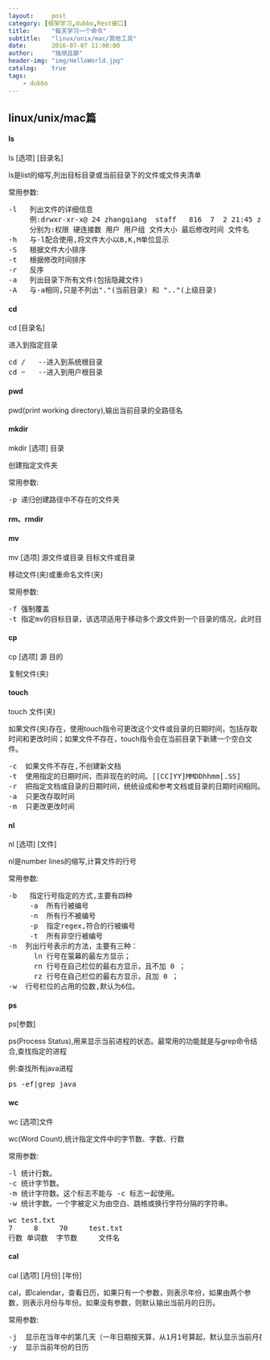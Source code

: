 ```yaml
---
layout:     post
category: [框架学习,dubbo,Rest接口]
title:      "每天学习一个命令"
subtitle:   "linux/unix/mac/其他工具"
date:       2016-07-07 11:00:00
author:     "独顽且鄙"
header-img: "img/HelloWorld.jpg"
catalog:    true
tags:
    - dubbo
---
```


## linux/unix/mac篇

#### ls

ls [选项] [目录名]

ls是list的缩写,列出目标目录或当前目录下的文件或文件夹清单

常用参数:
<pre>
-l   列出文件的详细信息 
     例:drwxr-xr-x@ 24 zhangqiang  staff   816  7  2 21:45 zookeeper-3.4.8
     分别为:权限 硬连接数 用户 用户组 文件大小 最后修改时间 文件名
-h   与-l配合使用,将文件大小以B,K,M单位显示
-S   根据文件大小排序
-t   根据修改时间排序
-r   反序
-a   列出目录下所有文件(包括隐藏文件)
-A   与-a相同,只是不列出"."(当前目录) 和 ".."(上级目录)
</pre>

#### cd

cd [目录名]

进入到指定目录

<pre>
cd /   --进入到系统根目录
cd ~   --进入到用户根目录
</pre>

#### pwd

pwd(print working directory),输出当前目录的全路径名

#### mkdir

mkdir [选项] 目录

创建指定文件夹

常用参数:

<pre>
-p 递归创建路径中不存在的文件夹
</pre>

#### rm、rmdir

#### mv

mv [选项] 源文件或目录 目标文件或目录
 
移动文件(夹)或重命名文件(夹)

常用参数:

<pre>
-f 强制覆盖
-t 指定mv的目标目录，该选项适用于移动多个源文件到一个目录的情况，此时目标目录在前，源文件在后。
</pre>

#### cp

cp [选项] 源 目的

复制文件(夹)

#### touch

touch 文件(夹)

如果文件(夹)存在，使用touch指令可更改这个文件或目录的日期时间，包括存取时间和更改时间；如果文件不存在，touch指令会在当前目录下新建一个空白文件。

<pre>
-c  如果文件不存在,不创建新文档
-t  使用指定的日期时间，而非现在的时间。[[CC]YY]MMDDhhmm[.SS]  
-r  把指定文档或目录的日期时间，统统设成和参考文档或目录的日期时间相同。例:touch -r log.log log2012.log
-a  只更改存取时间
-m  只更改更改时间
</pre>

#### nl

nl [选项] [文件]

nl是number lines的缩写,计算文件的行号

常用参数:

<pre>
-b   指定行号指定的方式,主要有四种
     -a  所有行被编号
     -n  所有行不被编号
     -p  指定regex,符合的行被编号
     -t  所有非空行被编号
-n  列出行号表示的方法，主要有三种：
      ln 行号在萤幕的最左方显示；
      rn 行号在自己栏位的最右方显示，且不加 0 ；
      rz 行号在自己栏位的最右方显示，且加 0 ；
-w  行号栏位的占用的位数,默认为6位。
</pre>

#### ps

ps[参数]

ps(Process Status),用来显示当前进程的状态。最常用的功能就是与grep命令结合,查找指定的进程

例:查找所有java进程
<pre>
ps -ef|grep java
</pre>

#### wc

wc [选项]文件

wc(Word Count),统计指定文件中的字节数、字数、行数

常用参数:
<pre>
-l 统计行数。
-c 统计字节数。
-m 统计字符数。这个标志不能与 -c 标志一起使用。
-w 统计字数。一个字被定义为由空白、跳格或换行字符分隔的字符串。

wc test.txt 
7     8     70     test.txt
行数 单词数  字节数     文件名
</pre>

#### cal

cal [选项] [月份] [年份]

cal，即calendar，查看日历，如果只有一个参数，则表示年份，如果由两个参数，则表示月份与年份。如果没有参数，则默认输出当前月的日历。 

常用参数:

<pre>
-j  显示在当年中的第几天（一年日期按天算，从1月1号算起，默认显示当前月在一年中的天数）
-y  显示当前年份的日历
</pre>
